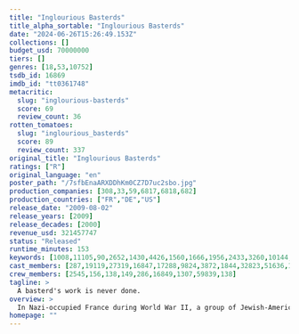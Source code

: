 ```yaml
---
title: "Inglourious Basterds"
title_alpha_sortable: "Inglourious Basterds"
date: "2024-06-26T15:26:49.153Z"
collections: []
budget_usd: 70000000
tiers: []
genres: [18,53,10752]
tsdb_id: 16869
imdb_id: "tt0361748"
metacritic:
  slug: "inglourious-basterds"
  score: 69
  review_count: 36
rotten_tomatoes:
  slug: "inglourious_basterds"
  score: 89
  review_count: 337
original_title: "Inglourious Basterds"
ratings: ["R"]
original_language: "en"
poster_path: "/7sfbEnaARXDDhKm0CZ7D7uc2sbo.jpg"
production_companies: [308,33,59,6817,6818,682]
production_countries: ["FR","DE","US"]
release_date: "2009-08-02"
release_years: [2009]
release_decades: [2000]
revenue_usd: 321457747
status: "Released"
runtime_minutes: 153
keywords: [1008,11105,90,2652,1430,4426,1560,1666,1956,2433,3260,10144,13519,33847,163079,241930,325762]
cast_members: [287,19119,27319,16847,17288,9824,3872,1844,32823,51636,107770,23286,6091,81125,41965,49056,12073,2539,49487,31663,8229,85236,58744,36463,24061,44651,7803,121529,1088,20259,65054,35085,550554,8432,7161,30044,50739,2231,1037,59287,138]
crew_members: [2545,156,138,149,286,16849,1307,59839,138]
tagline: >
  A basterd's work is never done.
overview: >
  In Nazi-occupied France during World War II, a group of Jewish-American soldiers known as "The Basterds" are chosen specifically to spread fear throughout the Third Reich by scalping and brutally killing Nazis. The Basterds, lead by Lt. Aldo Raine soon cross paths with a French-Jewish teenage girl who runs a movie theater in Paris which is targeted by the soldiers.
homepage: ""
---
```

